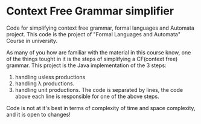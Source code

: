 # Context Free Grammar simplifier
Code for simplifying context free grammar, formal languages and Automata project. 
This code is the project of "Formal Languages and Automata" Course in university.

As many of you how are familiar with the material in this course know, one of the things tought in it is the steps of simplifying
a CF(context free) grammar. This project is the Java implementation of the 3 steps:
1. handling usless productions
2. handling λ productions.
3. handling unit productions.
The code is separated by lines, the code above each line is responsible for one of the above steps.

Code is not at it's best in terms of complexity of time and space complexity, and it is open to changes!
